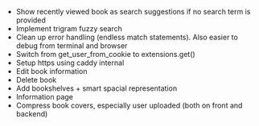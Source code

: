 - Show recently viewed book as search suggestions if no search term is provided
- Implement trigram fuzzy search
- Clean up error handling (endless match statements). Also easier to debug from terminal and browser
- Switch from get_user_from_cookie to extensions.get<Session>()
- Setup https using caddy internal
- Edit book information
- Delete book
- Add bookshelves + smart spacial representation
- Information page
- Compress book covers, especially user uploaded (both on front and backend)
